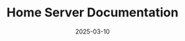---
layout: post
title:  "Home Server Documentation"
date:   2025-03-10
categories: [self-hosting]
tags: [self-hosting]
---